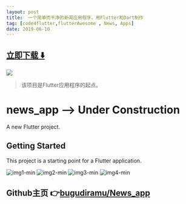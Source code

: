 ```yaml
---
layout: post
title:  一个简单而干净的新闻应用程序，用Flutter和Dart制作
tag: [code4flutter,flutterAwesome , News, Apps]
date: 2019-06-10
---
```


 


## [立即下载 ️⬇️ ](https://codeload.github.com/bugudiramu/News_app/zip/master) 


 
![](https://flutterawesome.com/content/images/2019/05/News_appcs.jpg)
 
>
> 该项目是Flutter应用程序的起点。
>

 
# news_app --> Under Construction

A new Flutter project.

## Getting Started

This project is a starting point for a Flutter application.

![img1-min](https://user-images.githubusercontent.com/37015092/58713003-56e05980-83df-11e9-830f-0675edb32b29.png)
![img2-min](https://user-images.githubusercontent.com/37015092/58713004-5778f000-83df-11e9-8bf5-056a27a93ad9.png)
![img3-min](https://user-images.githubusercontent.com/37015092/58713005-5778f000-83df-11e9-9215-700b00ce23b6.png)
![img4-min](https://user-images.githubusercontent.com/37015092/58713006-5778f000-83df-11e9-993b-51115123094d.png)



## Github主页 👉[bugudiramu/News_app](http://github.com/bugudiramu/News_app)